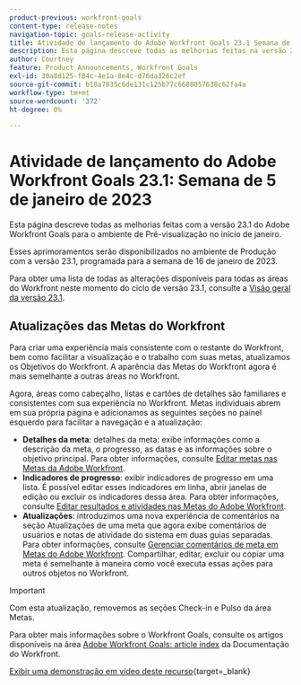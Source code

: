 ```yaml
---
product-previous: workfront-goals
content-type: release-notes
navigation-topic: goals-release-activity
title: Atividade de lançamento do Adobe Workfront Goals 23.1 Semana de 5 de dezembro de 2023
description: Esta página descreve todas as melhorias feitas na versão 23.1 do Adobe Workfront Goals para o ambiente de Pré-visualização. Essas melhorias serão disponibilizadas no ambiente de Produção na semana de 16 de janeiro de 2023.
author: Courtney
feature: Product Announcements, Workfront Goals
exl-id: 30a8d125-f84c-4e1a-8e4c-d76da326c2ef
source-git-commit: b18a7835c6de131c125b77c6688057638c62fa4a
workflow-type: tm+mt
source-wordcount: '372'
ht-degree: 0%

---
```


# Atividade de lançamento do Adobe Workfront Goals 23.1: Semana de 5 de janeiro de 2023

Esta página descreve todas as melhorias feitas com a versão 23.1 do Adobe Workfront Goals para o ambiente de Pré-visualização no início de janeiro.

Esses aprimoramentos serão disponibilizados no ambiente de Produção com a versão 23.1, programada para a semana de 16 de janeiro de 2023.

<!-- For a list of all changes available for Workfront Goals at this point in the 21.2 release cycle, see [Adobe Workfront Goals with the 21.2 release](../../../../product-announcements/product-releases/goals-release-activity/goals-21.2-release/goals-release-21-2.md). -->

Para obter uma lista de todas as alterações disponíveis para todas as áreas do Workfront neste momento do ciclo de versão 23.1, consulte a [Visão geral da versão 23.1](/help/quicksilver/product-announcements/product-releases/23.1-release-activity/23-1-release-overview.md).

## Atualizações das Metas do Workfront

Para criar uma experiência mais consistente com o restante do Workfront, bem como facilitar a visualização e o trabalho com suas metas, atualizamos os Objetivos do Workfront. A aparência das Metas do Workfront agora é mais semelhante a outras áreas no Workfront.

Agora, áreas como cabeçalho, listas e cartões de detalhes são familiares e consistentes com sua experiência no Workfront.
Metas individuais abrem em sua própria página e adicionamos as seguintes seções no painel esquerdo para facilitar a navegação e a atualização:

* **Detalhes da meta**: detalhes da meta: exibe informações como a descrição da meta, o progresso, as datas e as informações sobre o objetivo principal. Para obter informações, consulte [Editar metas nas Metas da Adobe Workfront](/help/quicksilver/workfront-goals/goal-management/edit-goals.md).
* **Indicadores de progresso**: exibir indicadores de progresso em uma lista. É possível editar esses indicadores em linha, abrir janelas de edição ou excluir os indicadores dessa área. Para obter informações, consulte [Editar resultados e atividades nas Metas do Adobe Workfront](/help/quicksilver/workfront-goals/results-and-activities/edit-results-and-activities.md).
* **Atualizações**: introduzimos uma nova experiência de comentários na seção Atualizações de uma meta que agora exibe comentários de usuários e notas de atividade do sistema em duas guias separadas. Para obter informações, consulte [Gerenciar comentários de meta em Metas do Adobe Workfront](/help/quicksilver/workfront-goals/goal-management/manage-goal-comments.md).
Compartilhar, editar, excluir ou copiar uma meta é semelhante à maneira como você executa essas ações para outros objetos no Workfront.

>[!IMPORTANT]
>
>Com esta atualização, removemos as seções Check-in e Pulso da área Metas.

Para obter mais informações sobre o Workfront Goals, consulte os artigos disponíveis na área [Adobe Workfront Goals: article index](/help/quicksilver/workfront-goals/workfront-goals.md) da Documentação do Workfront.

[Exibir uma demonstração em vídeo deste recurso](https://video.tv.adobe.com/v/3413327/){target=_blank}
